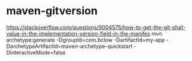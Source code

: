 # maven-gitversion
https://stackoverflow.com/questions/9004575/how-to-get-the-git-sha1-value-in-the-implementation-version-field-in-the-manifes
mvn archetype:generate -DgroupId=com.bclow -DartifactId=my-app -DarchetypeArtifactId=maven-archetype-quickstart -DinteractiveMode=false
